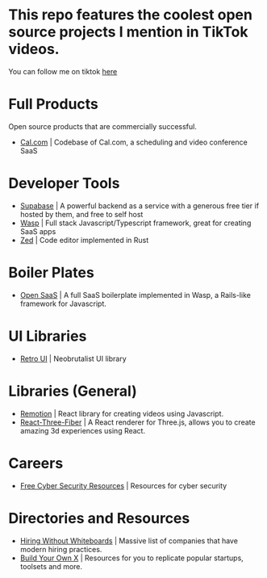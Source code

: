 
# This repo features the coolest open source projects I mention in TikTok videos.
You can follow me on tiktok [here](https://tiktok.com/@cameronblackwoodcode)



# Full Products 
Open source products that are commercially successful.
- [Cal.com](https://github.com/calcom/cal.com) | Codebase of Cal.com, a scheduling and video conference SaaS

# Developer Tools

- [Supabase](https://github.com/supabase/supabase) | A powerful backend as a service with a generous free tier if hosted by them, and free to self host
- [Wasp](https://github.com/wasp-lang/wasp) | Full stack Javascript/Typescript framework, great for creating SaaS apps
- [Zed](https://github.com/zed-industries/zed) | Code editor implemented in Rust

# Boiler Plates
- [Open SaaS](https://github.com/wasp-lang/open-saas) | A full SaaS boilerplate implemented in Wasp, a Rails-like framework for Javascript.

# UI Libraries
- [Retro UI](https://retroui.dev/) | Neobrutalist UI library

# Libraries (General)
- [Remotion](https://github.com/remotion-dev/remotion) | React library for creating videos using Javascript.
- [React-Three-Fiber](https://github.com/pmndrs/react-three-fiber) | A React renderer for Three.js, allows you to create amazing 3d experiences using React.

# Careers
- [Free Cyber Security Resources](https://github.com/gerryguy311/Free_CyberSecurity_Professional_Development_Resources) | Resources for cyber security

# Directories and Resources
- [Hiring Without Whiteboards](https://github.com/poteto/hiring-without-whiteboards) | Massive list of companies that have modern hiring practices. 
- [Build Your Own X](https://github.com/codecrafters-io/build-your-own-x) | Resources for you to replicate popular startups, toolsets and more.
